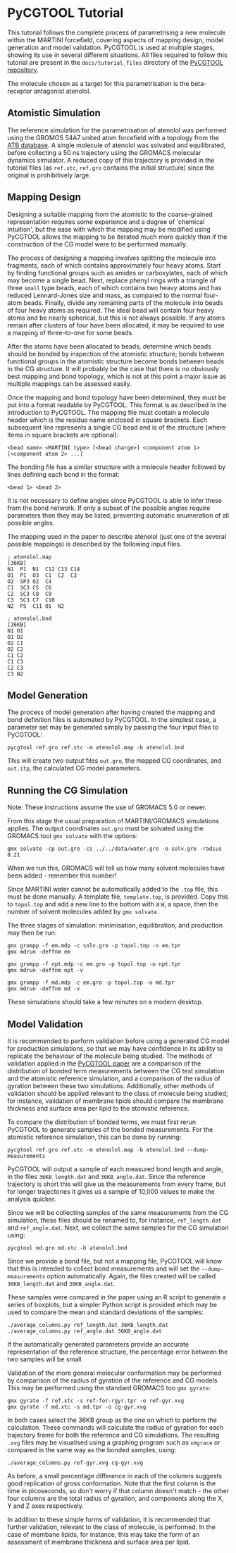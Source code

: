 # PyCGTOOL Tutorial

This tutorial follows the complete process of parametrising a new molecule within the MARTINI forcefield, covering aspects of mapping design, model generation and model validation.
PyCGTOOL is used at multiple stages, showing its use in several different situations.
All files required to follow this tutorial are present in the `docs/tutorial_files` directory of the [PyCGTOOL repository](https://github.com/jag1g13/pycgtool).

The molecule chosen as a target for this parametrisation is the beta-receptor antagonist atenolol.

## Atomistic Simulation

The reference simulation for the parametrisation of atenolol was performed using the GROMOS 54A7 united atom forcefield with a topology from the [ATB database](https://atb.uq.edu.au/molecule.py?molid=23433).
A single molecule of atenolol was solvated and equilibrated, before collecting a 50 ns trajectory using the GROMACS molecular dynamics simulator.
A reduced copy of this trajectory is provided in the tutorial files (as `ref.xtc`, `ref.gro` contains the initial structure) since the original is prohibitively large.

## Mapping Design

Designing a suitable mapping from the atomistic to the coarse-grained representation requires some experience and a degree of 'chemical intuition', but the ease with which the mapping may be modified using PyCGTOOL allows the mapping to be iterated much more quickly than if the construction of the CG model were to be performed manually.

The process of designing a mapping involves splitting the molecule into fragments, each of which contains approximately four heavy atoms.
Start by finding functional groups such as amides or carboxylates, each of which may become a single bead.
Next, replace phenyl rings with a triangle of three `small` type beads, each of which contains two heavy atoms and has reduced Lennard-Jones size and mass, as compared to the normal four-atom beads.
Finally, divide any remaining parts of the molecule into beads of four heavy atoms as required.
The ideal bead will contain four heavy atoms and be nearly spherical, but this is not always possible.
If any atoms remain after clusters of four have been allocated, it may be required to use a mapping of three-to-one for some beads.

After the atoms have been allocated to beads, determine which beads should be bonded by inspection of the atomistic structure; bonds between functional groups in the atomistic structure become bonds between beads in the CG structure.
It will probably be the case that there is no obviously best mapping and bond topology, which is not at this point a major issue as multiple mappings can be assessed easily.

Once the mapping and bond topology have been determined, they must be put into a format readable by PyCGTOOL.
This format is as described in the introduction to PyCGTOOL.
The mapping file must contain a molecule header which is the residue name enclosed in square brackets.
Each subsequent line represents a single CG bead and is of the structure (where items in square brackets are optional):

```
<bead name> <MARTINI type> [<bead charge>] <component atom 1> [<component atom 2> ...]
```

The bonding file has a similar structure with a molecule header followed by lines defining each bond in the format:

```
<bead 1> <bead 2>
```

It is not necessary to define angles since PyCGTOOL is able to infer these from the bond network.
If only a subset of the possible angles require parameters then they may be listed, preventing automatic enumeration of all possible angles.

The mapping used in the paper to describe atenolol (just one of the several possible mappings) is described by the following input files.

```
; atenolol.map
[36KB]
N1  P1  N1  C12 C13 C14
O1  P1  O3  C1  C2  C3
O2  SP3 O2  C4
C1  SC3 C5  C6
C2  SC3 C8  C9
C3  SC3 C7  C10
N2  P5  C11 O1  N2
```

```
; atenolol.bnd
[36KB]
N1 O1
O1 O2
O2 C1
O2 C2
C1 C2
C1 C3
C2 C3
C3 N2
```

## Model Generation

The process of model generation after having created the mapping and bond definition files is automated by PyCGTOOL.
In the simplest case, a parameter set may be generated simply by passing the four input files to PyCGTOOL:

```
pycgtool ref.gro ref.xtc -m atenolol.map -b atenolol.bnd
```

This will create two output files `out.gro`, the mapped CG coordinates, and `out.itp`, the calculated CG model parameters.

## Running the CG Simulation

Note: These instructions assume the use of GROMACS 5.0 or newer.

From this stage the usual preparation of MARTINI/GROMACS simulations applies.
The output coordinates `out.gro` must be solvated using the GROMACS tool `gmx solvate` with the options:

```
gmx solvate -cp out.gro -cs ../../data/water.gro -o solv.gro -radius 0.21
```

When we run this, GROMACS will tell us how many solvent molecules have been added - remember this number!

Since MARTINI water cannot be automatically added to the `.top` file, this must be done manually.
A template file, `template.top`, is provided.
Copy this to `topol.top` and add a new line to the bottom with a `W`, a space, then the number of solvent molecules added by `gmx solvate`.

The three stages of simulation: minimisation, equilibration, and production may then be run:

```
gmx grompp -f em.mdp -c solv.gro -p topol.top -o em.tpr
gmx mdrun -deffnm em

gmx grompp -f npt.mdp -c em.gro -p topol.top -o npt.tpr
gmx mdrun -deffnm npt -v

gmx grompp -f md.mdp -c em.gro -p topol.top -o md.tpr
gmx mdrun -deffnm md -v
```

These simulations should take a few minutes on a modern desktop.

## Model Validation

It is recommended to perform validation before using a generated CG model for production simulations, so that we may have confidence in its ability to replicate the behaviour of the molecule being studied.
The methods of validation applied in the [PyCGTOOL paper](https://pubs.acs.org/doi/abs/10.1021/acs.jcim.7b00096) are a comparison of the distribution of bonded term measurements between the CG test simulation and the atomistic reference simulation, and a comparison of the radius of gyration between these two simulations.
Additionally, other methods of validation should be applied relevant to the class of molecule being studied; for instance, validation of membrane lipids should compare the membrane thickness and surface area per lipid to the atomistic reference.

To compare the distribution of bonded terms, we must first rerun PyCGTOOL to generate samples of the bonded measurements.
For the atomistic reference simulation, this can be done by running:

```
pycgtool ref.gro ref.xtc -m atenolol.map -b atenolol.bnd --dump-measurements
```

PyCGTOOL will output a sample of each measured bond length and angle, in the files `36KB_length.dat` and `36KB_angle.dat`.
Since the reference trajectory is short this will give us the measurements from every frame, but for longer trajectories it gives us a sample of 10,000 values to make the analysis quicker.

Since we will be collecting samples of the same measurements from the CG simulation, these files should be renamed to, for instance, `ref_length.dat` and `ref_angle.dat`.
Next, we collect the same samples for the CG simulation using:

```
pycgtool md.gro md.xtc -b atenolol.bnd
```

Since we provide a bond file, but not a mapping file, PyCGTOOL will know that this is intended to collect bond measurements and will set the `--dump-measurements` option automatically.
Again, the files created will be called `36KB_length.dat` and `36KB_angle.dat`.

These samples were compared in the paper using an R script to generate a series of boxplots, but a simpler Python script is provided which may be used to compare the mean and standard deviations of the samples:

```
./average_columns.py ref_length.dat 36KB_length.dat
./average_columns.py ref_angle.dat 36KB_angle.dat
```

If the automatically generated parameters provide an accurate representation of the reference structure, the percentage error between the two samples will be small.

Validation of the more general molecular conformation may be performed by comparison of the radius of gyration of the reference and CG models
This may be performed using the standard GROMACS too `gmx gyrate`:

```
gmx gyrate -f ref.xtc -s ref-for-rgyr.tpr -o ref-gyr.xvg
gmx gyrate -f md.xtc -s md.tpr -o cg-gyr.xvg
```

In both cases select the 36KB group as the one on which to perform the calculation.
These commands will calculate the radius of gyration for each trajectory frame for both the reference and CG simulations.
The resulting `.xvg` files may be visualised using a graphing program such as `xmgrace` or compared in the same way as the bonded samples, using:

```
./average_columns.py ref-gyr.xvg cg-gyr.xvg
```

As before, a small percentage difference in each of the columns suggests good replication of gross conformation.
Note that the first column is the time in picoseconds, so don't worry if that column doesn't match - the other four columns are the total radius of gyration, and components along the X, Y and Z axes respectively.

In addition to these simple forms of validation, it is recommended that further validation, relevant to the class of molecule, is performed.
In the case of membane lipids, for instance, this may take the form of an assessment of membrane thickness and surface area per lipid.
